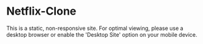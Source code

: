 # Netflix-Clone
This is a static, non-responsive site. For optimal viewing, please use a desktop browser or enable the 'Desktop Site' option on your mobile device.
